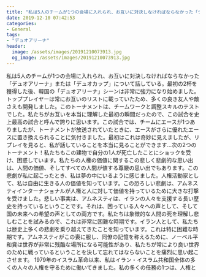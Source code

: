 ```yaml
---
title: "私は5人のチームが1つの会場に入れられ、お互いに対決しなければならなかった「デュオアリーナ」または「デュオカップ」について話している。"
date: 2019-12-10 07:42:53
categories:
- General
tags:
- "デュオアリーナ"
header:
  image: /assets/images/20191210073913.jpg
  og_image: /assets/images/20191210073913.jpg
---
```


私は5人のチームが1つの会場に入れられ、お互いに対決しなければならなかった「デュオアリーナ」または「デュオカップ」について話している。最初の2杯を獲得した後、韓国の「デュオアリーナ」シーンは非常に強力になり始めました。トッププレイヤーは常にお互いのリストに載っていたため、多くの良き友人や敵さえも開発しました。このトーナメントは、チームワークと調整スキルのテストでした。私たちがお互いを本当に理解した最初の瞬間だったので、この試合を史上最高の試合と呼んで誇りに思います。この試合では、チームにエースが1つありましたが、トーナメントが放送されていたときに、エースがさらに優れたエースに置き換えられることに気付きました。最初はこれは奇妙に見えましたが、リプレイを見ると、私が話していることを本当に見ることができます...次の2つのトーナメント！私たちもこの建物で自分の1人が死亡したことにショックを受け、困惑しています。私たちの人権の価値に関するこの悲しく悲劇的な思い出は、人間の価値、そしてすべての人間が値する尊厳の思い出でもあります。この悲劇が私に起こったとき、私は夢の中にいるように感じました。人権活動家として、私は自由に生きる人の価値を知っています。この恐ろしい悲劇は、アムネスティインターナショナルが人権と人に対して価値を持っているために大きな打撃を受けました。悲しい事実は、アムネスティは、イランの人々を支援する長い歴史を持っているということです。それは、困っている人々への声として、そして国の未来への希望の声としての両方です。私たちは象徴的な人間の死を理解し悲しむことを試みるので、これは非常に困難な時期です。イラン人として、私たちは歴史上多くの悲劇を乗り越えてきたことを知っています。これは特に困難な時期です。アムネスティがこの喪に服し、同僚の記憶を称えるために、ノーベル平和賞は世界が非常に残酷な場所になる可能性があり、私たちが常により良い世界のために戦っているということを決して忘れてはならないことを痛烈に思い起こさせます。 1979年のイスラム革命以来、私はイラン・イスラム共和国全体の多くの人々の人権を守るために働いてきました。私の多くの任務の1つは、人権と
